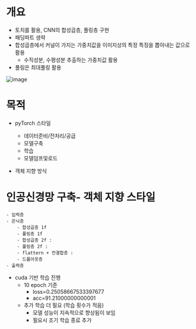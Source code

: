 # 개요
- 토치를 활용, CNN의 합성곱층, 풀링층 구현
- 패딩파트 생략
- 합성곱층에서 커널이 가지는 가중치값을 이미지상의 특정 특징을 뽑아내는 값으로 활용
    - 수직성분, 수평성분 추출하는 가중치값 활용
- 풀링은 최대풀링 활용

![image](https://github.com/user-attachments/assets/12f52cde-fa61-486a-b057-609976aa9639)

# 목적
- pyTorch 스타일
    - 데이터준비/전처리/공급
    - 모델구축
    - 학습
    - 모델덤프및로드

- 객체 지향 방식

# 인공신경망 구축- 객체 지향 스타일
```
- 입력층
- 은닉층
    - 합성곱층 1f
    - 풀링층 1f
    - 합성곱층 2f :
    - 풀링층 2f :
    - flattern + 전결합층 :
    - 드롭아웃층
- 출력층
```

- cuda 기반 학습 진행
    - 10 epoch 기준
        - loss=0.25058667533397677
        - acc=91.21000000000001
    - 추가 학습 더 필요 (학습 횟수가 적음)
        - 모델 성능이 지속적으로 향상됨이 보임
        - 필요시 조기 학습 종료 추가
